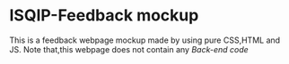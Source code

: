 # ISQIP-Feedback mockup
This is a feedback webpage mockup made by using pure CSS,HTML and JS.
Note that,this webpage does not contain any *Back-end code*
